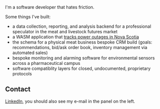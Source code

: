 I'm a software developer that hates friction. 

Some things I've built:

* a data collection, reporting, and analysis backend for a professional speculator in the meat and livestock futures market
* a WASM application that [tracks power outages in Nova Scotia](https://outages.dataheck.com)
* the schema for a physical meat business bespoke CRM build (goals: recommendations, bid/ask order book, inventory management via automated sales)
* bespoke monitoring and alarming software for environmental sensors across a pharmaceutical campus
* software compatiblity layers for closed, undocumented, proprietary protocols
  
## Contact

[LinkedIn](https://www.linkedin.com/in/matthew-scheffel/), you should also see my e-mail in the panel on the left.
